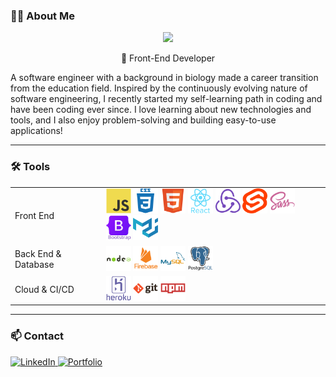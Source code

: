 ### :woman_technologist: About Me
<div>
  <div id="header" align="center">
    <img src="https://media.giphy.com/media/L1R1tvI9svkIWwpVYr/giphy.gif" />
    <p>🌱 Front-End Developer</p>
  </div>
  <div>
    <p>A software engineer with a background in biology made a career transition from the education field. Inspired by the continuously evolving nature of software engineering, I recently started my self-learning path in coding and have been coding ever since. I love learning about new technologies and tools, and I also enjoy problem-solving and building easy-to-use applications!</p>
  </div>
</div>

---

### :hammer_and_wrench: Tools
<table>
  <tbody>
    <tr>
      <td>Front End</td>
      <td>
        <img src="https://github.com/devicons/devicon/blob/master/icons/javascript/javascript-original.svg" title="JavaScript" alt="JavaScript" width="40" height="40"/>
        <img src="https://github.com/devicons/devicon/blob/master/icons/css3/css3-plain-wordmark.svg"  title="CSS3" alt="CSS" width="40" height="40"/>
        <img src="https://github.com/devicons/devicon/blob/master/icons/html5/html5-original.svg" title="HTML5" alt="HTML" width="40" height="40"/>
        <img src="https://github.com/devicons/devicon/blob/master/icons/react/react-original-wordmark.svg" title="React" alt="React" width="40" height="40"/>
        <img src="https://github.com/devicons/devicon/blob/master/icons/redux/redux-original.svg" title="Redux" alt="Redux" width="40" height="40"/>
        <img src="https://github.com/devicons/devicon/blob/master/icons/svelte/svelte-original.svg" title="Svelte" alt="Svelte" width="40" height="40"/>
        <img src="https://github.com/devicons/devicon/blob/master/icons/sass/sass-original.svg" title="SASS" alt="SASS" width="40" height="40"/>
        <img src="https://github.com/devicons/devicon/blob/master/icons/bootstrap/bootstrap-original-wordmark.svg" title="Bootstrap" alt="Bootstrap" width="40" height="40"/>
        <img src="https://github.com/devicons/devicon/blob/master/icons/materialui/materialui-original.svg" title="Material UI" alt="Material UI" width="40" height="40"/>
      </td>
    </tr>
    <tr>
      <td>Back End & Database</td>
      <td>
        <img src="https://github.com/devicons/devicon/blob/master/icons/nodejs/nodejs-original-wordmark.svg" title="NodeJS" alt="NodeJS" width="40" height="40"/>
        <img src="https://github.com/devicons/devicon/blob/master/icons/firebase/firebase-plain-wordmark.svg" title="Firebase" alt="Firebase" width="40" height="40"/>
        <img src="https://github.com/devicons/devicon/blob/master/icons/mysql/mysql-original-wordmark.svg" title="MySQL"  alt="MySQL" width="40" height="40"/>
        <img src="https://github.com/devicons/devicon/blob/master/icons/postgresql/postgresql-original-wordmark.svg" title="PostgreSQL"  alt="PostgreSQL" width="40" height="40"/>
      </td>
    </tr>
    <tr>
      <td>Cloud & CI/CD</td>
      <td>
        <img src="https://github.com/devicons/devicon/blob/master/icons/heroku/heroku-original-wordmark.svg" title="Heroku" alt="Heroku" width="40" height="40"/>
        <img src="https://github.com/devicons/devicon/blob/master/icons/git/git-original-wordmark.svg" title="Git" alt="Git" width="40" height="40"/>
        <img src="https://github.com/devicons/devicon/blob/master/icons/npm/npm-original-wordmark.svg" title="npm" alt="npm" width="40" height="40"/>
      </td>
    </tr>
  </tbody>
</table>

---

### :mailbox: Contact
<div id="badges">
  <a href="https://www.linkedin.com/in/menghan-alexis-chen/">
    <img src="https://img.shields.io/badge/LinkedIn-blue?style=for-the-badge&logo=linkedin&logoColor=white" alt="LinkedIn"/>
  </a>
  <a href="your-youtube-URL">
    <img src="https://img.shields.io/badge/Alexis-navy?style=for-the-badge&logoColor=white" alt="Portfolio"/>
  </a>
</div>
